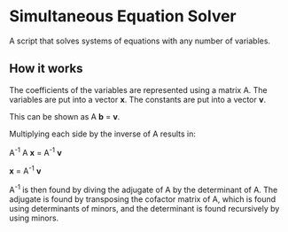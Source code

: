 # Simultaneous Equation Solver

A script that solves systems of equations with any number of variables.

## How it works

The coefficients of the variables are represented using a matrix A. The variables are put into a vector **x**. The constants are put into a vector **v**.

This can be shown as A **b** = **v**.

Multiplying each side by the inverse of A results in:

A<sup>-1</sup> A **x** = A<sup>-1</sup> **v**

**x** = A<sup>-1</sup> **v**

A<sup>-1</sup> is then found by diving the adjugate of A by the determinant of A. The adjugate is found by transposing the cofactor matrix of A, which is found using determinants of minors, and the determinant is found recursively by using minors.
